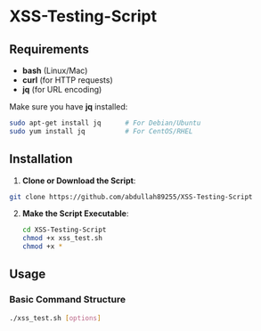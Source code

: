 # XSS-Testing-Script

## Requirements

- **bash** (Linux/Mac)
- **curl** (for HTTP requests)
- **jq** (for URL encoding)

Make sure you have **jq** installed:
```bash
sudo apt-get install jq      # For Debian/Ubuntu
sudo yum install jq          # For CentOS/RHEL
```

## Installation

1. **Clone or Download the Script**:

```bash
git clone https://github.com/abdullah89255/XSS-Testing-Script
```

2. **Make the Script Executable**:
   ```bash
   cd XSS-Testing-Script
   chmod +x xss_test.sh
   chmod +x * 
   ```

## Usage

### Basic Command Structure
```bash
./xss_test.sh [options]
```



